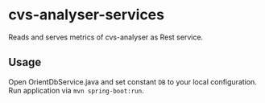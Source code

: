 # cvs-analyser-services

Reads and serves metrics of cvs-analyser as Rest service. 

## Usage

Open OrientDbService.java and set constant `DB` to your local configuration.
Run application via `mvn spring-boot:run`.
